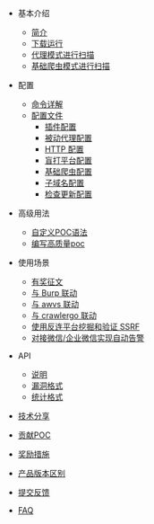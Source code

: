 - 基本介绍
  - [简介](tutorial/introduce.md)
  - [下载运行](tutorial/prepare.md)
  - [代理模式进行扫描](tutorial/webscan_proxy.md)
  - [基础爬虫模式进行扫描](tutorial/webscan_basic_crawler.md)
- 配置
  - [命令详解](configration/cli.md)
  - [配置文件](configration/config.md)
    - [插件配置](configration/plugins.md)
    - [被动代理配置](configration/mitm.md)
    - [HTTP 配置](configration/http.md)
    - [盲打平台配置](configration/reverse.md)
    - [基础爬虫配置](configration/basic-crawler.md)
    - [子域名配置](configration/subdomain.md)
    - [检查更新配置](configration/update.md)
- 高级用法
  - [自定义POC语法](guide/poc.md)
  - [编写高质量poc](guide/high_quality_poc.md)
- 使用场景
  - [有奖征文](scenario/intro.md)
  - [与 Burp 联动](scenario/burp.md)
  - [与 awvs 联动](scenario/awvs.md)
  - [与 crawlergo 联动](https://github.com/timwhitez/crawlergo_x_XRAY)
  - [使用反连平台挖掘和验证 SSRF](scenario/reverse_server_ssrf.md)
  - [对接微信/企业微信实现自动告警](scenario/xray_vuln_alert.md)

- API
  - [说明](api/api.md)
  - [漏洞格式](api/vuln.md)
  - [统计格式](api/statistic.md)
- [技术分享](share/share.md)
- [贡献POC](guide/contribute.md)
- [奖励措施](guide/rewards.md)
- [产品版本区别](generic/compare.md)
- [提交反馈](guide/feedback.md)
- [FAQ](guide/faq.md)
